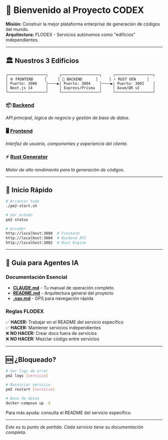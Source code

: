 # 🚀 **Bienvenido al Proyecto CODEX**

**Misión:** Construir la mejor plataforma enterprise de generación de códigos del mundo.  
**Arquitectura:** FLODEX - Servicios autónomos como "edificios" independientes.

---

## 🏛️ **Nuestros 3 Edificios**

```
┌─────────────────┐     ┌─────────────────┐     ┌─────────────────┐
│ 🌐 FRONTEND     │     │ 🔧 BACKEND      │     │ ⚡ RUST GEN     │
│ Puerto: 3000    │────▶│ Puerto: 3004    │────▶│ Puerto: 3002    │
│ Next.js 14      │     │ Express/Prisma  │     │ Axum/QR v2      │
└─────────────────┘     └─────────────────┘     └─────────────────┘
```

### **📦 [Backend](./backend/README.md)**
*API principal, lógica de negocio y gestión de base de datos.*

### **🖥️ [Frontend](./frontend/README.md)**  
*Interfaz de usuario, componentes y experiencia del cliente.*

### **⚡ [Rust Generator](./rust_generator/README.md)**
*Motor de alto rendimiento para la generación de códigos.*

---

## 🚀 **Inicio Rápido**

```bash
# Arrancar todo
./pm2-start.sh

# Ver estado
pm2 status

# Acceder
http://localhost:3000  # Frontend
http://localhost:3004  # Backend API
http://localhost:3002  # Rust Engine
```

---

## 🤖 **Guía para Agentes IA**

### **Documentación Esencial**
- **[CLAUDE.md](./CLAUDE.md)** - Tu manual de operación completo
- **[README.md](./README.md)** - Arquitectura general del proyecto
- **[.nav.md](./.nav.md)** - GPS para navegación rápida

### **Reglas FLODEX**
✅ **HACER:** Trabajar en el README del servicio específico  
✅ **HACER:** Mantener servicios independientes  
❌ **NO HACER:** Crear docs fuera de servicios  
❌ **NO HACER:** Mezclar código entre servicios  

---

## 🆘 **¿Bloqueado?**

```bash
# Ver logs de error
pm2 logs [servicio]

# Reiniciar servicio
pm2 restart [servicio]

# Base de datos
docker-compose up -d
```

Para más ayuda: consulta el README del servicio específico.

---

*Este es tu punto de partida. Cada servicio tiene su documentación completa.*